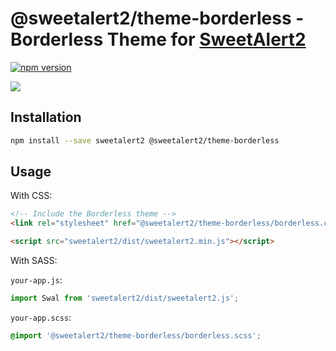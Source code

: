 # @sweetalert2/theme-borderless - Borderless Theme for [SweetAlert2](https://github.com/sweetalert2/sweetalert2)

[![npm version](https://img.shields.io/npm/v/@sweetalert2/theme-borderless.svg)](https://www.npmjs.com/package/@sweetalert2/theme-borderless)

![](https://sweetalert2.github.io/images/themes-borderless.png)

Installation
------------

```sh
npm install --save sweetalert2 @sweetalert2/theme-borderless
```

Usage
-----

With CSS:

```html
<!-- Include the Borderless theme -->
<link rel="stylesheet" href="@sweetalert2/theme-borderless/borderless.css">

<script src="sweetalert2/dist/sweetalert2.min.js"></script>
```

With SASS:

`your-app.js`:
```js
import Swal from 'sweetalert2/dist/sweetalert2.js';
```

`your-app.scss`:
```scss
@import '@sweetalert2/theme-borderless/borderless.scss';
```
